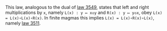 This law, analogous to the dual of [law 3549](https://teorth.github.io/equational_theories/implications/?3549), states that left and right multiplications by `x`, namely `L(x) : y ↦ x◇y` and `R(x) : y ↦ y◇x`, obey `L(x) = L(x)∘L(x)∘R(x)`.  In finite magmas this implies `L(x) = L(x)∘R(x)∘L(x)`, namely [law 3511](https://teorth.github.io/equational_theories/implications/?3511).
